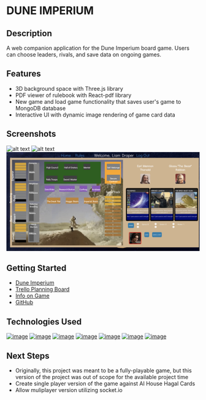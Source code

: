 # DUNE IMPERIUM

## Description

A web companion application for the Dune Imperium board game.  Users can choose leaders, rivals, and save data on ongoing games.

## Features
- 3D background space with Three.js library
- PDF viewer of rulebook with React-pdf library
- New game and load game functionality that saves user's game to MongoDB database
- Interactive UI with dynamic image rendering of game card data

## Screenshots
![alt text](/public/screenshots/screenshot1.png)
![alt text](/public/screenshots/screenshot2.png)
![alt text](/public/screenshots/screenshot3.png)

## Getting Started
- [Dune Imperium](https://dune-imperium-tts.herokuapp.com)
- [Trello Planning Board](https://trello.com/b/NyJiup2i/project-4-dune-imperium)
- [Info on Game](https://www.direwolfdigital.com/dune-imperium/)
- [GitHub](https://github.com/liamdraper/dune-imperium)

## Technologies Used

[![image](https://img.shields.io/badge/React-20232A?style=for-the-badge&logo=react&logoColor=61DAFB)](https://github.com/liamdraper/dune-imperium)
[![image](https://img.shields.io/badge/Express.js-404D59?style=for-the-badge)](https://github.com/liamdraper/dune-imperium)
[![image](https://img.shields.io/badge/Node.js-43853D?style=for-the-badge&logo=node.js&logoColor=white)](https://github.com/liamdraper/dune-imperium)
[![image](https://img.shields.io/badge/JavaScript-F7DF1E?style=for-the-badge&logo=javascript&logoColor=black)](https://github.com/liamdraper/dune-imperium)
[![image](https://img.shields.io/badge/HTML5-E34F26?style=for-the-badge&logo=html5&logoColor=white)](https://github.com/liamdraper/dune-imperium)
[![image](https://img.shields.io/badge/CSS3-1572B6?style=for-the-badge&logo=css3&logoColor=white)](https://github.com/liamdraper/dune-imperium)
[![image](https://img.shields.io/badge/Heroku-430098?style=for-the-badge&logo=heroku&logoColor=white)](https://github.com/liamdraper/dune-imperium)

## Next Steps
- Originally, this project was meant to be a fully-playable game, but this version of the project was out of scope for the available project time
- Create single player version of the game against AI House Hagal Cards
- Allow muliplayer version utilizing socket.io